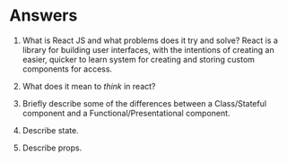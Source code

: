 # Answers

1.  What is React JS and what problems does it try and solve?
React is a library for building user interfaces, with the intentions of creating an easier, quicker to learn system for creating and storing custom components for access.  

1.  What does it mean to _think_ in react?

1.  Briefly describe some of the differences between a Class/Stateful component and a Functional/Presentational component.

1.  Describe state.

1.  Describe props.
